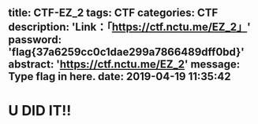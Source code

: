 title: CTF-EZ_2
tags: CTF
categories: CTF
description: 'Link：「https://ctf.nctu.me/EZ_2」'
password: 'flag{37a6259cc0c1dae299a7866489dff0bd}'
abstract: 'https://ctf.nctu.me/EZ_2'
message: Type flag in here.
date: 2019-04-19 11:35:42
---
# U DID IT!!
